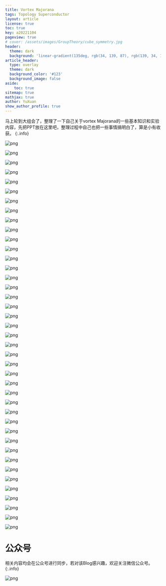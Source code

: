 ```yaml
---
title: Vortex Majorana
tags: Topology Superconductor 
layout: article
license: true
toc: true
key: a20221104
pageview: true
# cover: /assets/images/GroupTheory/cube_symmetry.jpg
header:
  theme: dark
  background: 'linear-gradient(135deg, rgb(34, 139, 87), rgb(139, 34, 139))'
article_header:
  type: overlay
  theme: dark
  background_color: '#123'
  background_image: false
aside:
    toc: true
sitemap: true
mathjax: true
author: YuXuan
show_author_profile: true
---
```

马上轮到大组会了，整理了一下自己关于vortex Majorana的一些基本知识和实验内容，先把PPT放在这里吧，整理过程中自己也把一些事情搞明白了，算是小有收获。
{:.info}

![png](/assets/images/Majorana/Vortex-Majorana/p1.png)

<!--more-->
![png](/assets/images/Majorana/Vortex-Majorana/p2.png)

![png](/assets/images/Majorana/Vortex-Majorana/p3.png)

![png](/assets/images/Majorana/Vortex-Majorana/p4.png)

![png](/assets/images/Majorana/Vortex-Majorana/p5.png)

![png](/assets/images/Majorana/Vortex-Majorana/p6.png)

![png](/assets/images/Majorana/Vortex-Majorana/p7.png)

![png](/assets/images/Majorana/Vortex-Majorana/p8.png)

![png](/assets/images/Majorana/Vortex-Majorana/p9.png)

![png](/assets/images/Majorana/Vortex-Majorana/p10.png)

![png](/assets/images/Majorana/Vortex-Majorana/p11.png)

![png](/assets/images/Majorana/Vortex-Majorana/p12.png)

![png](/assets/images/Majorana/Vortex-Majorana/p13.png)

![png](/assets/images/Majorana/Vortex-Majorana/p14.png)

![png](/assets/images/Majorana/Vortex-Majorana/p15.png)

![png](/assets/images/Majorana/Vortex-Majorana/p16.png)

![png](/assets/images/Majorana/Vortex-Majorana/p17.png)

![png](/assets/images/Majorana/Vortex-Majorana/p18.png)

![png](/assets/images/Majorana/Vortex-Majorana/p19.png)

![png](/assets/images/Majorana/Vortex-Majorana/p20.png)

![png](/assets/images/Majorana/Vortex-Majorana/p21.png)

![png](/assets/images/Majorana/Vortex-Majorana/p22.png)

![png](/assets/images/Majorana/Vortex-Majorana/p23.png)

![png](/assets/images/Majorana/Vortex-Majorana/p24.png)

![png](/assets/images/Majorana/Vortex-Majorana/p25.png)

![png](/assets/images/Majorana/Vortex-Majorana/p26.png)

![png](/assets/images/Majorana/Vortex-Majorana/p27.png)

![png](/assets/images/Majorana/Vortex-Majorana/p28.png)

![png](/assets/images/Majorana/Vortex-Majorana/p29.png)

![png](/assets/images/Majorana/Vortex-Majorana/p30.png)

![png](/assets/images/Majorana/Vortex-Majorana/p31.png)

![png](/assets/images/Majorana/Vortex-Majorana/p32.png)

![png](/assets/images/Majorana/Vortex-Majorana/p33.png)

![png](/assets/images/Majorana/Vortex-Majorana/p34.png)

![png](/assets/images/Majorana/Vortex-Majorana/p35.png)

![png](/assets/images/Majorana/Vortex-Majorana/p36.png)

![png](/assets/images/Majorana/Vortex-Majorana/p37.png)

![png](/assets/images/Majorana/Vortex-Majorana/p38.png)

![png](/assets/images/Majorana/Vortex-Majorana/p39.png)

![png](/assets/images/Majorana/Vortex-Majorana/p40.png)

![png](/assets/images/Majorana/Vortex-Majorana/p41.png)

# 公众号
相关内容均会在公众号进行同步，若对该Blog感兴趣，欢迎关注微信公众号。
{:.info}

![png](/assets/images/qrcode.jpg)